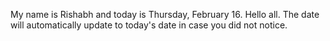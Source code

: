 My name is Rishabh and today is Thursday, February 16. Hello all. The date will automatically update to today's date in case you did not notice.

